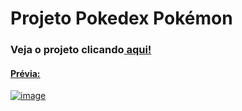 <h1>Projeto Pokedex Pokémon</h1>

<h3>Veja o projeto clicando<a href="https://icaiohenrique.github.io/pokedex-pokemon/" target="_blank"</a> aqui!</h3>

<h4>Prévia:</h4>

![image](https://github.com/iCaioHenrique/pokedex-pokemon/assets/87266047/adcfacf0-8e12-45ea-8985-ee1ad83a2fd1)
